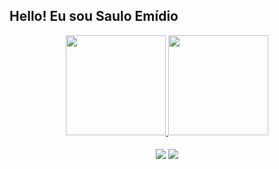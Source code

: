 ## Hello! Eu sou Saulo Emídio

<div align="center">
  <a href="https://github.com/sauloemidio">
  <img height="160em" src="https://github-readme-stats.vercel.app/api?username=sauloemidio&show_icons=true&theme=radical&include_all_commits=true&count_private=true"/>
  <img height="160em" src="https://github-readme-stats.vercel.app/api/top-langs/?username=sauloemidio&layout=compact&langs_count=7&theme=radical"/>

  
  ####

<div> 
 <a href = "mailto:sauloemidio@gmail.com"><img src="https://img.shields.io/badge/-Gmail-%23333?style=for-the-badge&logo=gmail&logoColor=white" target="_blank"></a>
  <a href="https://www.linkedin.com/in/sauloemidio/" target="_blank"><img src="https://img.shields.io/badge/-LinkedIn-%230077B5?style=for-the-badge&logo=linkedin&logoColor=white" target="_blank"></a>
 
 
</div>
